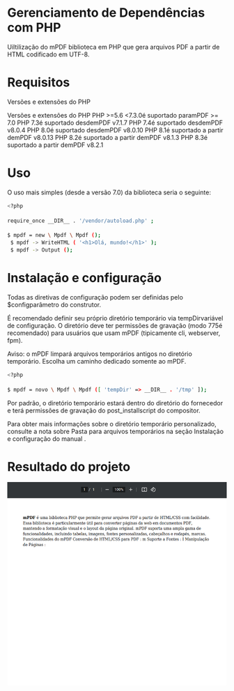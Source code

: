 
# Gerenciamento de Dependências com PHP

Uiltilização do mPDF biblioteca em PHP que gera arquivos PDF a partir de HTML codificado em UTF-8.

# Requisitos
Versões e extensões do PHP

Versões e extensões do PHP
PHP >=5.6 <7.3.0é suportado paramPDF >= 7.0
PHP 7.3é suportado desdemPDF v7.1.7
PHP 7.4é suportado desdemPDF v8.0.4
PHP 8.0é suportado desdemPDF v8.0.10
PHP 8.1é suportado a partir demPDF v8.0.13
PHP 8.2é suportado a partir demPDF v8.1.3
PHP 8.3é suportado a partir demPDF v8.2.1

# Uso
O uso mais simples (desde a versão 7.0) da biblioteca seria o seguinte:

```bash
<?php

require_once __DIR__ . '/vendor/autoload.php' ;

$ mpdf = new \ Mpdf \ Mpdf ();
 $ mpdf -> WriteHTML ( '<h1>Olá, mundo!</h1>' );
 $ mpdf -> Output ();
 ```

 # Instalação e configuração
Todas as diretivas de configuração podem ser definidas pelo $configparâmetro do construtor.

É recomendado definir seu próprio diretório temporário via tempDirvariável de configuração. O diretório deve ter permissões de gravação (modo 775é recomendado) para usuários que usam mPDF (tipicamente cli, webserver, fpm).

Aviso: o mPDF limpará arquivos temporários antigos no diretório temporário. Escolha um caminho dedicado somente ao mPDF.

```bash
<?php

$ mpdf = novo \ Mpdf \ Mpdf ([ 'tempDir' => __DIR__ . '/tmp' ]);
 ```

Por padrão, o diretório temporário estará dentro do diretório do fornecedor e terá permissões de gravação do post_installscript do compositor.

Para obter mais informações sobre o diretório temporário personalizado, consulte a nota sobre Pasta para arquivos temporários na seção Instalação e configuração do manual .

# Resultado do projeto

<img src="https://github.com/ItaloRochaj/mPDF-biblioteca/blob/main/Captura%20de%20tela%20de%202024-07-28%2018-49-32.png">
